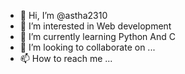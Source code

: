 - 👋 Hi, I’m @astha2310
- 👀 I’m interested in Web development
- 🌱 I’m currently learning Python And C
- 💞️ I’m looking to collaborate on ...
- 📫 How to reach me ...

<!---
astha2310/astha2310 is a ✨ special ✨ repository because its `README.md` (this file) appears on your GitHub profile.
You can click the Preview link to take a look at your changes.
--->
